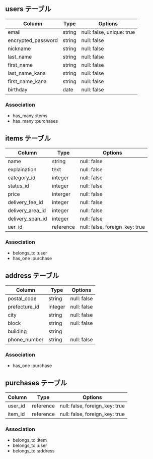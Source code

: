 ## users テーブル

| Column            | Type   | Options                  |
| --------          | ------ | -----------              |
| email             | string | null: false, unique: true|
| encrypted_password| string | null: false              |
| nickname          | string | null: false              |
| last_name         | string | null: false              |
| first_name        | string | null: false              |
| last_name_kana    | string | null: false              |
| first_name_kana   | string | null: false              |
| birthday          | date   | null: false              |          

### Association

- has_many :items
- has_many :purchases

## items テーブル

| Column          | Type    | Options     |
| --------        | ------  | ----------- |
| name            | string  | null: false |
| explaination    | text    | null: false |
| category_id     | integer | null: false |
| status_id       | integer | null: false |
| price           | interger| null: false |
| delivery_fee_id | integer | null: false |
| delivery_area_id| integer | null: false |
| delivery_span_id| integer | null: false |
| uer_id          |reference| null: false, foreign_key: true  |


### Association

- belongs_to :user
- has_one :purchase

## address テーブル

| Column         | Type    | Options     |
| --------       | ------  | ----------- |
| postal_code    | string  | null: false |
| prefecture_id  | integer | null: false |
| city           | string  | null: false |
| block          | string  | null: false |
| building       | string  |             |
| phone_number   | string  | null: false |

### Association

- has_one :purchase

## purchases テーブル

| Column  | Type     | Options     |
| --------| ------   | ----------- |
| user_id | reference| null: false, foreign_key: true |
| item_id | reference| null: false, foreign_key: true |

### Association

- belongs_to :item
- belongs_to :user
- belongs_to :address